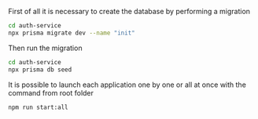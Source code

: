 First of all it is necessary to create the database by performing a migration
```bash
cd auth-service
npx prisma migrate dev --name "init"
```

Then run the migration
```bash
cd auth-service
npx prisma db seed
```

It is possible to launch each application one by one or all at once with the command from root folder
```bash
npm run start:all
```


